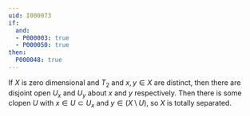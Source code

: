 ```yaml
---
uid: I000073
if:
  and:
  - P000003: true
  - P000050: true
then:
  P000048: true
---
```


If $X$ is zero dimensional and $T_2$ and $x,y \in X$ are distinct, then there are disjoint open $U_x$ and $U_y$ about $x$ and $y$ respectively. Then there is some clopen $U$ with $x \in U \subset U_x$ and $y \in (X \setminus U)$, so $X$ is totally separated.

